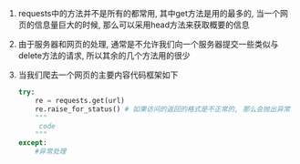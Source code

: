 1. requests中的方法并不是所有的都常用, 其中get方法是用的最多的, 当一个网页的信息量巨大的时候, 那么可以采用head方法来获取概要的信息

2. 由于服务器和网页的处理, 通常是不允许我们向一个服务器提交一些类似与delete方法的请求, 所以其余的几个方法用的很少

3. 当我们爬去一个网页的主要内容代码框架如下

   ```python
   try:
       re = requests.get(url)
       re.raise_for_status() # 如果访问的返回的格式是不正常的, 那么会抛出异常
       """
       	code
       """
   except:
       #异常处理
       
   ```

   

